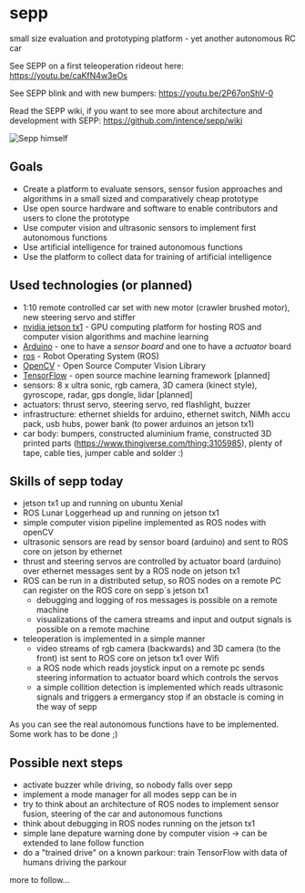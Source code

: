 # sepp
small size evaluation and prototyping platform - yet another autonomous RC car

See SEPP on a first teleoperation rideout here: https://youtu.be/caKfN4w3eOs

See SEPP blink and with new bumpers: https://youtu.be/2P67onShV-0

Read the SEPP wiki, if you want to see more about architecture and development with SEPP: https://github.com/intence/sepp/wiki

![Sepp himself](https://github.com/intence/sepp/blob/master/img/sepp_small.png)

## Goals
* Create a platform to evaluate sensors, sensor fusion approaches and algorithms in a small sized and comparatively cheap prototype
* Use open source hardware and software to enable contributors and users to clone the prototype
* Use computer vision and ultrasonic sensors to implement first autonomous functions
* Use artificial intelligence for trained autonomous functions
* Use the platform to collect data for training of artificial intelligence

## Used technologies (or planned)
* 1:10 remote controlled car set with new motor (crawler brushed motor), new steering servo and stiffer 
* [nvidia jetson tx1](https://www.nvidia.com/en-us/autonomous-machines/embedded-systems-dev-kits-modules/) - GPU computing platform for hosting ROS and computer vision algorithms and machine learning
* [Arduino](https://www.arduino.cc/) - one to have a *sensor board* and one to have a *actuator* board
* [ros](http://www.ros.org/) - Robot Operating System (ROS)
* [OpenCV](https://opencv.org/) - Open Source Computer Vision Library
* [TensorFlow](https://www.tensorflow.org/) - open source machine learning framework [planned]
* sensors: 8 x ultra sonic, rgb camera, 3D camera (kinect style), gyroscope, radar, gps dongle, lidar [planned]
* actuators: thrust servo, steering servo, red flashlight, buzzer
* infrastructure: ethernet shields for arduino, ethernet switch, NiMh accu pack, usb hubs, power bank (to power arduinos an jetson tx1)
* car body: bumpers, constructed aluminium frame, constructed 3D printed parts (https://www.thingiverse.com/thing:3105985), plenty of tape, cable ties, jumper cable and solder :)

## Skills of sepp today
* jetson tx1 up and running on ubuntu Xenial
* ROS Lunar Loggerhead up and running on jetson tx1
* simple computer vision pipeline implemented as ROS nodes with openCV
* ultrasonic sensors are read by sensor board (arduino) and sent to ROS core on jetson by ethernet
* thrust and steering servos are controlled by actuator board (arduino) over ethernet messages sent by a ROS node on jetson tx1
* ROS can be run in a distributed setup, so ROS nodes on a remote PC can register on the ROS core on sepp´s jetson tx1
  * debugging and logging of ros messages is possible on a remote machine
  * visualizations of the camera streams and input and output signals is possible on a remote machine
* teleoperation is implemented in a simple manner
  * video streams of rgb camera (backwards) and 3D camera (to the front) ist sent to ROS core on jetson tx1 over Wifi
  * a ROS node which reads joystick input on a remote pc sends steering information to actuator board which controls the servos
  * a simple collition detection is implemented which reads ultrasonic signals and triggers a ermergancy stop if an obstacle is coming in the way of sepp
  
As you can see the real autonomous functions have to be implemented. Some work has to be done ;)

## Possible next steps
* activate buzzer while driving, so nobody falls over sepp
* implement a mode manager for all modes sepp can be in
* try to think about an architecture of ROS nodes to implement sensor fusion, steering of the car and autonomous functions
* think about debugging in ROS nodes running on the jetson tx1
* simple lane depature warning done by computer vision -> can be extended to lane follow function
* do a "trained drive" on a known parkour: train TensorFlow with data of humans driving the parkour

more to follow...
